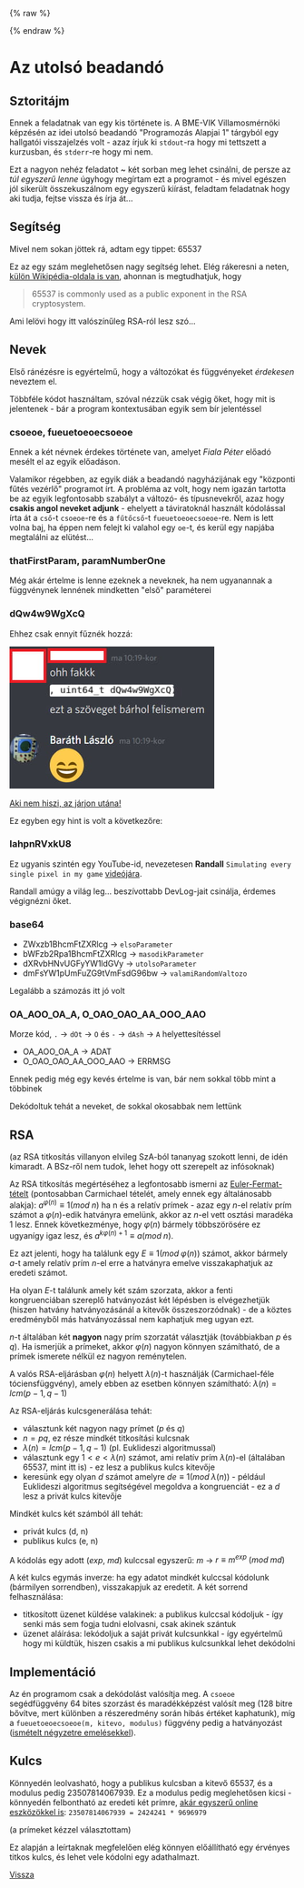 {% raw %}
<script type="text/x-mathjax-config">
    MathJax.Hub.Config({
      tex2jax: {
        skipTags: ['script', 'noscript', 'style', 'textarea', 'pre'],
        inlineMath: [['$','$']]
      }
    });
  </script>
  <script src="https://cdn.mathjax.org/mathjax/latest/MathJax.js?config=TeX-AMS-MML_HTMLorMML" type="text/javascript"></script> 
{% endraw %}

# Az utolsó beadandó

## Sztoritájm

Ennek a feladatnak van egy kis története is. A BME-VIK Villamosmérnöki képzésén az idei utolsó beadandó "Programozás Alapjai 1" tárgyból egy hallgatói visszajelzés volt - azaz írjuk ki `stdout`-ra hogy mi tettszett a kurzusban, és `stderr`-re hogy mi nem.

Ezt a nagyon nehéz feladatot ~ két sorban meg lehet csinálni, de persze az *túl egyszerű lenne* úgyhogy megírtam ezt a programot - és mivel egészen jól sikerült összekuszálnom egy egyszerű kiírást, feladtam feladatnak hogy aki tudja, fejtse vissza és írja át...

## Segítség

Mivel nem sokan jöttek rá, adtam egy tippet: 65537

Ez az egy szám meglehetősen nagy segítség lehet. Elég rákeresni a neten, [külön Wikipédia-oldala is van](https://en.wikipedia.org/wiki/65,537), ahonnan is megtudhatjuk, hogy
>65537 is commonly used as a public exponent in the RSA cryptosystem.

Ami lelövi hogy itt valószínűleg RSA-ról lesz szó...

## Nevek

Első ránézésre is egyértelmű, hogy a változókat és függvényeket *érdekesen* neveztem el. 

Többféle kódot használtam, szóval nézzük csak végig őket, hogy mit is jelentenek - bár a program kontextusában egyik sem bír jelentéssel

### csoeoe, fueuetoeoecsoeoe

Ennek a két névnek érdekes története van, amelyet *Fiala Péter* előadó mesélt el az egyik előadáson.

Valamikor régebben, az egyik diák a beadandó nagyházijának egy "központi fűtés vezérlő" programot írt. A probléma az volt, hogy nem igazán tartotta be az egyik legfontosabb szabályt a változó- és típusnevekről, azaz hogy **csakis angol neveket adjunk** - ehelyett a táviratoknál használt kódolással írta át a `cső`-t `csoeoe`-re és a `fűtőcső`-t `fueuetoeoecsoeoe`-re. Nem is lett volna baj, ha éppen nem felejt ki valahol egy `oe`-t, és kerül egy napjába megtalálni az elütést...

### thatFirstParam, paramNumberOne
Még akár értelme is lenne ezeknek a neveknek, ha nem ugyanannak a függvénynek lennének mindketten "első" paraméterei

### dQw4w9WgXcQ

Ehhez csak ennyit fűznék hozzá:

![dQ.jpg](dQ.jpg)

[Aki nem hiszi, az járjon utána!](https:///youtube.com/watch?v=dQw4w9WgXcQ)

Ez egyben egy hint is volt a következőre:

### lahpnRVxkU8
Ez ugyanis szintén egy YouTube-id, nevezetesen **Randall** `Simulating every single pixel in my game` [videójára](https://www.youtube.com/watch?v=lahpnRVxkU8).

Randall amúgy a világ leg... beszívottabb DevLog-jait csinálja, érdemes végignézni őket.

### base64

- ZWxzb1BhcmFtZXRlcg -> `elsoParameter`
- bWFzb2Rpa1BhcmFtZXRlcg -> `masodikParameter`
- dXRvbHNvUGFyYW1ldGVy -> `utolsoParameter`
- dmFsYW1pUmFuZG9tVmFsdG96bw -> 
`valamiRandomValtozo`

Legalább a számozás itt jó volt

### OA_AOO_OA_A, O_OAO_OAO_AA_OOO_AAO

Morze kód, `.` -> `dOt` -> `O` és `-` -> `dAsh` -> `A` helyettesítéssel

- OA_AOO_OA_A -> ADAT
- O_OAO_OAO_AA_OOO_AAO -> ERRMSG

Ennek pedig még egy kevés értelme is van, bár nem sokkal több mint a többinek

Dekódoltuk tehát a neveket, de sokkal okosabbak nem lettünk

## RSA

(az RSA titkosítás villanyon elvileg SzA-ból tananyag szokott lenni, de idén kimaradt. A BSz-ről nem tudok, lehet hogy ott szerepelt az infósoknak)

Az RSA titkosítás megértéséhez a legfontosabb ismerni az [Euler-Fermat-tételt](https://en.wikipedia.org/wiki/Euler%27s_theorem) (pontosabban Carmichael tételét, amely ennek egy általánosabb alakja):
$a^{\varphi (n)}\equiv 1 (mod\;n)$ ha n és a relatív prímek - azaz egy $n$-el relatív prím számot a $\varphi(n)$-edik hatványra emelünk, akkor az $n$-el vett osztási maradéka 1 lesz. Ennek következménye, hogy $\varphi(n)$ bármely többszörösére ez ugyanígy igaz lesz, és $a^{k\varphi (n)+1}\equiv a (mod\;n)$. 

Ez azt jelenti, hogy ha találunk egy $E\equiv 1 (mod\;\varphi(n))$ számot, akkor bármely $a$-t amely relatív prím $n$-el erre a hatványra emelve visszakaphatjuk az eredeti számot.

Ha olyan $E$-t találunk amely két szám szorzata, akkor a fenti kongruenciában szereplő hatványozást két lépésben is elvégezhetjük (hiszen hatvány hatványozásánál a kitevők összeszorzódnak) - de a köztes eredményből más hatványozással nem kaphatjuk meg ugyan ezt.

$n$-t általában két **nagyon** nagy prím szorzatát választják (továbbiakban $p$ és $q$). Ha ismerjük a prímeket, akkor $\varphi(n)$ nagyon könnyen számítható, de a prímek ismerete nélkül ez nagyon reménytelen.

A valós RSA-eljárásban $\varphi(n)$ helyett $\lambda(n)$-t használják (Carmichael-féle tóciensfüggvény), amely ebben az esetben könnyen számítható: $\lambda(n)=lcm(p-1, q-1)$

Az RSA-eljárás kulcsgenerálása tehát:
- választunk két nagyon nagy prímet ($p$ és $q$)
- $n=pq$, ez része mindkét titkosítási kulcsnak
- $\lambda(n)=lcm(p-1, q-1)$ (pl. Euklideszi algoritmussal)
- választunk egy $1< e <\lambda(n)$ számot, ami relatív prím $\lambda(n)$-el (általában 65537, mint itt is) - ez lesz a publikus kulcs kitevője
- keresünk egy olyan $d$ számot amelyre $de\equiv 1(mod\;\lambda(n))$ - például Euklideszi algoritmus segítségével megoldva a kongruenciát - ez a $d$ lesz a privát kulcs kitevője

Mindkét kulcs két számból áll tehát:
- privát kulcs (d, n)
- publikus kulcs (e, n)

A kódolás egy adott ($exp$, $md$) kulccsal egyszerű: $m$ -> $r\equiv m^{exp}\;(mod\;md)$

A két kulcs egymás inverze: ha egy adatot mindkét kulccsal kódolunk (bármilyen sorrendben), visszakapjuk az eredetit. A két sorrend felhasználása:
- titkosított üzenet küldése valakinek: a publikus kulccsal kódoljuk - így senki más sem fogja tudni elolvasni, csak akinek szántuk
- üzenet aláírása: lekódoljuk a saját privát kulcsunkkal - így egyértelmű hogy mi küldtük, hiszen csakis a mi publikus kulcsunkkal lehet dekódolni

## Implementáció

Az én programom csak a dekódolást valósítja meg. A `csoeoe` segédfüggvény 64 bites szorzást és maradékképzést valósít meg (128 bitre bővítve, mert különben a részeredmény során hibás értéket kaphatunk), míg a `fueuetoeoecsoeoe(m, kitevo, modulus)` függvény pedig a hatványozást ([ismételt négyzetre emelésekkel](https://en.wikipedia.org/wiki/Exponentiation_by_squaring)).

## Kulcs

Könnyedén leolvasható, hogy a publikus kulcsban a kitevő 65537, és a modulus pedig 23507814067939. Ez a modulus pedig meglehetősen kicsi - könnyedén felbontható az eredeti két prímre, [akár egyszerű online eszközökkel is](https://www.numberempire.com/numberfactorizer.php?number=23507814067939&_p1=2193): `23507814067939 = 2424241 * 9696979`

(a prímeket kézzel választottam)

Ez alapján a leírtaknak megfelelően elég könnyen előállítható egy érvényes titkos kulcs, és lehet vele kódolni egy adathalmazt.

[Vissza](cpuzzles.md)